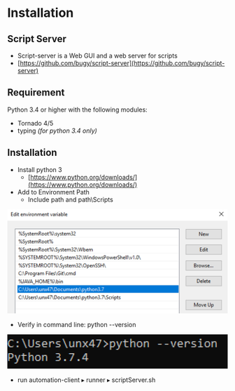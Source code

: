 # Installation



## Script Server

* Script-server is a Web GUI and a web server for scripts
* [https://github.com/bugy/script-server](https://github.com/bugy/script-server)

## Requirement

Python 3.4 or higher with the following modules:

* Tornado 4/5
* typing _\(for python 3.4 only\)_

## Installation

* Install python 3 
  * [https://www.python.org/downloads/](https://www.python.org/downloads/)
* Add to Environment Path
  * Include path and path\Scripts

![](../.gitbook/assets/image%20%2841%29.png)

* Verify in command line: python --version

![](../.gitbook/assets/image%20%2828%29.png)

* run ⁨automation-client⁩ ▸ ⁨runner⁩ ▸ scriptServer.sh ⁨

